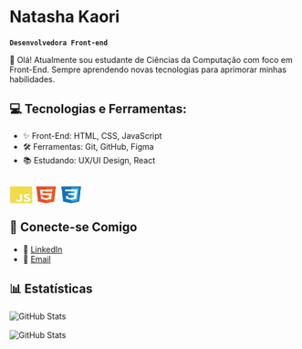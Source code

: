 # Natasha Kaori

**`Desenvolvedora Front-end`**

👋 Olá! Atualmente sou estudante de Ciências da Computação com foco em Front-End. Sempre aprendendo novas tecnologias para aprimorar minhas habilidades.


## 💻 Tecnologias e Ferramentas:

- ✨ Front-End: HTML, CSS, JavaScript
- 🛠️ Ferramentas: Git, GitHub, Figma
- 📚 Estudando: UX/UI Design, React

<div style="display: inline_block"><br>
  <img align="center" alt="kaori-Js" height="30" width="40" src="https://raw.githubusercontent.com/devicons/devicon/master/icons/javascript/javascript-plain.svg">
  <img align="center" alt="kaori-HTML" height="30" width="40" src="https://raw.githubusercontent.com/devicons/devicon/master/icons/html5/html5-original.svg">
  <img align="center" alt="kaori-CSS" height="30" width="40" src="https://raw.githubusercontent.com/devicons/devicon/master/icons/css3/css3-original.svg">
</div>

## 👥 Conecte-se Comigo

- 🔗 [LinkedIn](https://www.linkedin.com/in/natasha-yonamine/)
- 📧 [Email](mailto:natashayonamine@gmail.com)

## 📊 Estatísticas

<p>
  <img 
    align="center" 
    alt="GitHub Stats" 
    height="150" 
    style="padding-right: 10px;" 
    src="https://github-readme-stats.vercel.app/api?username=natashayasu&show_icons=true&theme=tokyonight&include_all_commits=true&locale=pt-br" 
  />

<img
align="center"
alt="GitHub Stats"
height="150"
src="https://github-readme-stats.vercel.app/api/top-langs/?username=natashayasu&theme=tokyonight&layout=compact&custom_title=Tecnologias&langs_count=9"
/>

</p>
